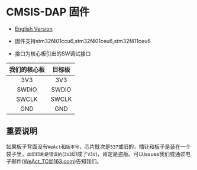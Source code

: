 # CMSIS-DAP 固件

* [English Version](./README.md)

* 固件支持stm32f401ccu6,stm32f401ceu6,stm32f411ceu6
* 接口为核心板引出的SW调试接口

|我们的核心板|目标板|
|:--:|:--:|
|3V3|3V3|
|SWDIO|SWDIO|
|SWCLK|SWCLK|
|GND|GND|

## 重要说明

如果板子背面没有`WeAct`和`版本号`，芯片批次是`537`或旧的，插针和板子是装在一个袋子里，`丝印印刷是错误的`(`3V3`印成了`V3V`)，肯定是盗版。可以issues我们或通过电子邮件(WeAct_TC@163.com)告知我们。
